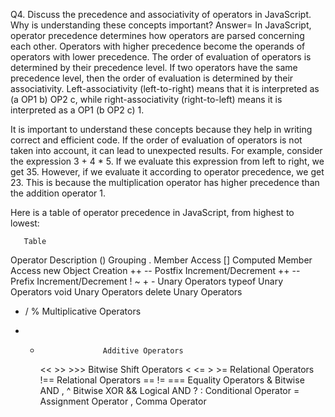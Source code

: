 Q4. Discuss the precedence and associativity of operators in JavaScript. Why is understanding these concepts important?
Answer= In JavaScript, operator precedence determines how operators are parsed concerning each other. Operators with higher precedence become the operands of operators with lower precedence. The order of evaluation of operators is determined by their precedence level. If two operators have the same precedence level, then the order of evaluation is determined by their associativity. Left-associativity (left-to-right) means that it is interpreted as (a OP1 b) OP2 c, while right-associativity (right-to-left) means it is interpreted as a OP1 (b OP2 c) 1.

It is important to understand these concepts because they help in writing correct and efficient code. If the order of evaluation of operators is not taken into account, it can lead to unexpected results. For example, consider the expression 3 + 4 \* 5. If we evaluate this expression from left to right, we get 35. However, if we evaluate it according to operator precedence, we get 23. This is because the multiplication operator has higher precedence than the addition operator 1.

Here is a table of operator precedence in JavaScript, from highest to lowest:

       Table

Operator Description
() Grouping
. Member Access
[] Computed Member Access
new Object Creation
++ -- Postfix Increment/Decrement
++ -- Prefix Increment/Decrement
! ~ + - Unary Operators
typeof Unary Operators
void Unary Operators
delete Unary Operators

- / % Multiplicative Operators

* -                   Additive Operators
    << >> >>> Bitwise Shift Operators
    < <= > >= Relational Operators
    !== Relational Operators
    == != === Equality Operators
    & Bitwise AND ,
    ^ Bitwise XOR
    && Logical AND
    ? : Conditional Operator
    = Assignment Operator
    , Comma Operator
